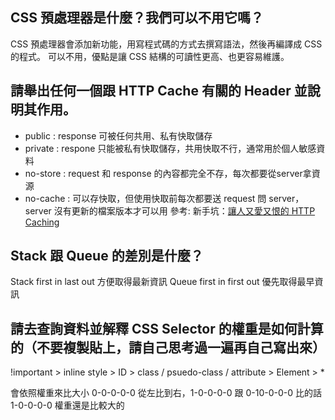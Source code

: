 ## CSS 預處理器是什麼？我們可以不用它嗎？

CSS 預處理器會添加新功能，用寫程式碼的方式去撰寫語法，然後再編譯成 CSS 的程式。
可以不用，優點是讓 CSS 結構的可讀性更高、也更容易維護。
## 請舉出任何一個跟 HTTP Cache 有關的 Header 並說明其作用。
- public : response 可被任何共用、私有快取儲存
- private : respone 只能被私有快取儲存，共用快取不行，通常用於個人敏感資料
- no-store : request 和 response 的內容都完全不存，每次都要從server拿資源
- no-cache : 可以存快取，但使用快取前每次都要送 request 問 server，server 沒有更新的檔案版本才可以用
參考: 新手坑：[讓人又愛又恨的 HTTP Caching](https://medium.com/frochu/http-caching-3382037ab06f)

## Stack 跟 Queue 的差別是什麼？
Stack first in last out 方便取得最新資訊
Queue first in first out 優先取得最早資訊
## 請去查詢資料並解釋 CSS Selector 的權重是如何計算的（不要複製貼上，請自己思考過一遍再自己寫出來）
 !important  > inline style > ID > class / psuedo-class / attribute > Element > *

 會依照權重來比大小 0-0-0-0-0
 從左比到右，1-0-0-0-0 跟 0-10-0-0-0 比的話 1-0-0-0-0  權重還是比較大的